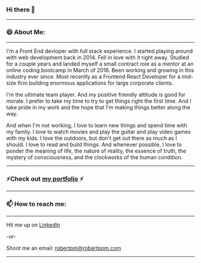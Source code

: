 ### Hi there 👋
---

### 😄 About Me:
---

I'm a Front End devloper with full stack experience.  I started playing around with web development back in 2014. Fell in love with it right away. Studied for a couple years and landed myself a small contract role as a mentor at an online coding bootcamp in March of 2016. Been working and growing in this industry ever since. Most recently as a Frontend React Developer for a mid-size firm building enormous applications for large corporate clients.

I'm the ultimate team player. And my positive friendly attitude is good for morale. I prefer to take my time to try to get things right the first time. And I take pride in my work and the hope that I'm making things better along the way.

And when I'm not working, I love to learn new things and spend time with my family. I love to watch movies and play the guitar and play video games with my kids. I love the outdoors, but don't get out there as much as I should. I love to read and build things. And whenever possible, I love to ponder the meaning of life, the nature of reality, the essence of truth, the mystery of consciousness, and the clockworks of the human condition.

---

### ⚡Check out [my portfolio](https://robertpm.netlify.app/home) ⚡
---

### 📫 How to reach me:
---

Hit me up on [LinkedIn](https://www.linkedin.com/in/robertpm/)

-or-

Shoot me an email: robertpm@robertpom.com

---

<!--
**gitrobertpm/gitrobertpm** is a ✨ _special_ ✨ repository because its `README.md` (this file) appears on your GitHub profile.

Here are some ideas to get you started:

- 🔭 I’m currently working on ...
- 🌱 I’m currently learning ...
- 👯 I’m looking to collaborate on ...
- 🤔 I’m looking for help with ...
- 💬 Ask me about ...
- 📫 How to reach me: ...
- 😄 Pronouns: ...
- ⚡ Fun fact: ...
-->
